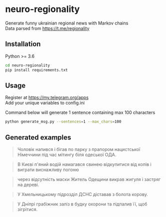 # neuro-regionality

Generate funny ukrainian regional news with Markov chains  
Data parsed from https://t.me/regionality

## Installation

Python >= 3.6

```sh
cd neuro-regionality
pip install requirements.txt
```
## Usage
Register at https://my.telegram.org/apps  
Add your unique variables to config.ini  
  
Command below will generate 1 sentence containing max 100 characters
```sh
python generate_msg.py --sentences=1 --max_chars=100
```
## Generated examples
> Чоловік напився і бігав по парку з прапором нацистської Німеччини під час мітингу біля одеської ОДА.

> В Києві п'яний водій намагався свинею відкупитися від копів і виграти виснажливу погоню

> через відсутність маски Житель Одещини викрав жигуля і застряг на дереві.

> У Хмельницькому підрозділ ДСНС діставав з болота корову.

> У Дніпрі грабіжник заліз в будку охорони та підпалив її, щоб зігрітися.
